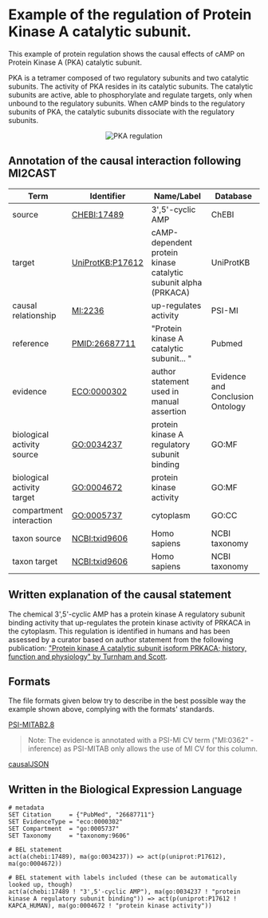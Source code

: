 #  Example of the regulation of Protein Kinase A catalytic subunit.

This example of protein regulation shows the causal effects of cAMP on Protein Kinase A (PKA) catalytic subunit.

PKA is a tetramer composed of two regulatory subunits and two catalytic subunits. The activity of PKA resides in its catalytic subunits. The catalytic subunits are active, able to phosphorylate and regulate targets, only when unbound to the regulatory subunits. When cAMP binds to the regulatory subunits of PKA, the catalytic subunits dissociate with the regulatory subunits.  



<p align="center">
  <img src="https://github.com/vtoure/MI2CAST/blob/master/images/pka.svg" alt="PKA regulation"/>
</p>


## Annotation of the causal interaction following MI2CAST

| Term | Identifier | Name/Label | Database |
|---|---|---|---|
| source | [CHEBI:17489](http://purl.obolibrary.org/obo/CHEBI_17489) | 3',5'-cyclic AMP | ChEBI |
| target | [UniProtKB:P17612](https://www.uniprot.org/uniprot/P17612) | cAMP-dependent protein kinase catalytic subunit alpha (PRKACA) | UniProtKB |
| causal relationship | [MI:2236](http://purl.obolibrary.org/obo/MI_2236) | up-regulates activity | PSI-MI |
| reference | [PMID:26687711](https://www.ncbi.nlm.nih.gov/pubmed/26687711) | "Protein kinase A catalytic subunit... " | Pubmed |
| evidence | [ECO:0000302](http://purl.obolibrary.org/obo/ECO_0000302) | author statement used in manual assertion | Evidence and Conclusion Ontology |
| biological activity source | [GO:0034237]( http://purl.obolibrary.org/obo/GO_0034237) | protein kinase A regulatory subunit binding | GO:MF |
| biological activity target | [GO:0004672]( http://purl.obolibrary.org/obo/GO_0004672) | protein kinase activity | GO:MF |
| compartment interaction | [GO:0005737]( http://purl.obolibrary.org/obo/GO_0005737) | cytoplasm | GO:CC |
| taxon source | [NCBI:txid9606](http://purl.obolibrary.org/obo/NCBITaxon_9606) | Homo sapiens | NCBI taxonomy |
| taxon target | [NCBI:txid9606](http://purl.obolibrary.org/obo/NCBITaxon_9606) | Homo sapiens | NCBI taxonomy 

## Written explanation of the causal statement
The chemical 3',5'-cyclic AMP has a protein kinase A regulatory subunit binding activity that up-regulates the protein kinase activity of PRKACA in the cytoplasm. This regulation is identified in humans and has been assessed by a curator based on author statement from the following publication: ["Protein kinase A catalytic subunit isoform PRKACA; history, function and physiology" by Turnham and Scott](https://dx.doi.org/10.1016%2Fj.gene.2015.11.052).

## Formats

The file formats given below try to describe in the best possible way the example shown above, complying with the formats' standards.  

[PSI-MITAB2.8](https://github.com/MI2CAST/MI2CAST/blob/master/examples/files/PKA-reg.tab)  
> Note: The evidence is annotated with a PSI-MI CV term ("MI:0362" - inference) as PSI-MITAB only allows the use of MI CV for this column.  


[causalJSON](https://github.com/MI2CAST/MI2CAST/blob/master/examples/files/PKA-reg.json)  

## Written in the Biological Expression Language

```bel
# metadata
SET Citation     = {"PubMed", "26687711"}
SET EvidenceType = "eco:0000302"
SET Compartment  = "go:0005737"
SET Taxonomy     = "taxonomy:9606"

# BEL statement
act(a(chebi:17489), ma(go:0034237)) => act(p(uniprot:P17612), ma(go:0004672))

# BEL statement with labels included (these can be automatically looked up, though)
act(a(chebi:17489 ! "3',5'-cyclic AMP"), ma(go:0034237 ! "protein kinase A regulatory subunit binding")) => act(p(uniprot:P17612 ! KAPCA_HUMAN), ma(go:0004672 ! "protein kinase activity"))
```
